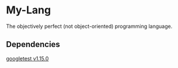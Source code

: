 # My-Lang

The objectively perfect (not object-oriented) programming language.

## Dependencies

[googletest v1.15.0](https://github.com/google/googletest/releases/tag/v1.15.0)
